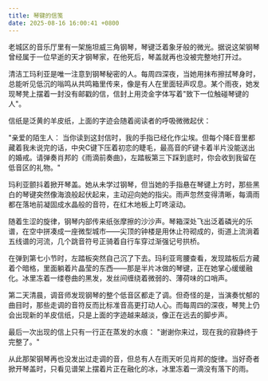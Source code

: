 ```yaml
---
title: 琴键的信笺
date: 2025-08-16 16:00:41 +0800
---
```


老城区的音乐厅里有一架施坦威三角钢琴，琴键泛着象牙般的微光。据说这架钢琴曾经属于一位早逝的天才钢琴家，在他死后，琴盖就再也没被完整地打开过。

清洁工玛利亚是唯一注意到钢琴秘密的人。每周四深夜，当她用抹布擦拭琴身时，总能听见低沉的嗡鸣从共鸣箱里传来，像是有人在里面轻声叹息。某个雨夜，她发现琴凳上摆着一封没有邮戳的信，信封上用烫金字体写着"致下一位触碰琴键的人"。

信纸是泛黄的羊皮纸，上面的字迹会随着阅读者的呼吸微微起伏：

"亲爱的陌生人：
当你读到这封信时，我的手指已经化作尘埃。但每个降E音里都藏着我未说完的话，中央C键下压着初恋的睫毛，最高音的F键卡着半片没能送出的婚戒。请弹奏肖邦的《雨滴前奏曲》，左踏板第三下踩到底时，你会收到我留在低音区的礼物。"

玛利亚颤抖着掀开琴盖。她从未学过钢琴，但当她的手指悬在琴键上方时，那些黑白的琴键突然像海浪般起伏起来，主动迎向她的指尖。雨声忽然变得清晰，每滴雨都在落地前凝固成水晶般的音符，在红木地板上叮咚滚动。

随着生涩的旋律，钢琴内部传来纸张摩擦的沙沙声。琴箱深处飞出泛着磷光的乐谱，在空中拼凑成一座微型城市——尖顶的钟楼是用休止符砌成的，街道上流淌着五线谱的河流，几个跳音符号正骑着自行车穿过渐强记号拱桥。

在弹到第七小节时，左踏板突然自己沉了下去。玛利亚弯腰查看，发现踏板后方藏着个暗格，里面躺着片晶莹的东西——那是半片冰做的琴键，正在她掌心缓缓融化。冰里冻着一缕卷曲的黑发，发丝间缠绕着微弱的、薄荷味的口哨声。

第二天清晨，调音师发现钢琴的整个低音区都走了调。但奇怪的是，当演奏忧郁的曲目时，那些走调的音符反而比标准音高更打动人心。而每周四的深夜，琴凳上仍会出现新的羊皮信纸，只是上面的字迹越来越淡，像正在远去的脚步声。

最后一次出现的信上只有一行正在蒸发的水痕：
"谢谢你来过，现在我的寂静终于完整了。"

从此那架钢琴再也没发出过走调的音，但总有人在雨天听见肖邦的旋律。当好奇者掀开琴盖时，只看见谱架上摆着片正在融化的冰，冰里冻着一滴没有落下的雨。
